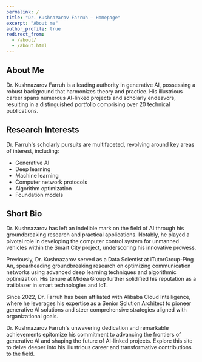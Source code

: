 ```yaml
---
permalink: /
title: "Dr. Kushnazarov Farruh – Homepage"
excerpt: "About me"
author_profile: true
redirect_from: 
  - /about/
  - /about.html
---
```


## About Me

Dr. Kushnazarov Farruh is a leading authority in generative AI, possessing a robust background that harmonizes theory and practice. His illustrious career spans numerous AI-linked projects and scholarly endeavors, resulting in a distinguished portfolio comprising over 20 technical publications.

## Research Interests

Dr. Farruh's scholarly pursuits are multifaceted, revolving around key areas of interest, including:

- Generative AI
- Deep learning
- Machine learning
- Computer network protocols
- Algorithm optimization
- Foundation models

## Short Bio

Dr. Kushnazarov has left an indelible mark on the field of AI through his groundbreaking research and practical applications. Notably, he played a pivotal role in developing the computer control system for unmanned vehicles within the Smart City project, underscoring his innovative prowess.

Previously, Dr. Kushnazarov served as a Data Scientist at iTutorGroup-Ping An, spearheading groundbreaking research on optimizing communication networks using advanced deep learning techniques and algorithmic optimization. His tenure at Midea Group further solidified his reputation as a trailblazer in smart technologies and IoT.

Since 2022, Dr. Farruh has been affiliated with Alibaba Cloud Intelligence, where he leverages his expertise as a Senior Solution Architect to pioneer generative AI solutions and steer comprehensive strategies aligned with organizational goals.

Dr. Kushnazarov Farruh's unwavering dedication and remarkable achievements epitomize his commitment to advancing the frontiers of generative AI and shaping the future of AI-linked projects. Explore this site to delve deeper into his illustrious career and transformative contributions to the field.
